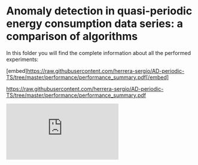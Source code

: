 # Anomaly detection in quasi-periodic energy consumption data series: a comparison of algorithms

In this folder you will find the complete information about all the performed experiments:

[embed]https://raw.githubusercontent.com/herrera-sergio/AD-periodic-TS/tree/master/performance/performance_summary.pdf[/embed]

https://raw.githubusercontent.com/herrera-sergio/AD-periodic-TS/tree/master/performance/performance_summary.pdf

<embed src="https://raw.githubusercontent.com/herrera-sergio/AD-periodic-TS/tree/master/performance/performance_summary.pdf" type="application/pdf">


